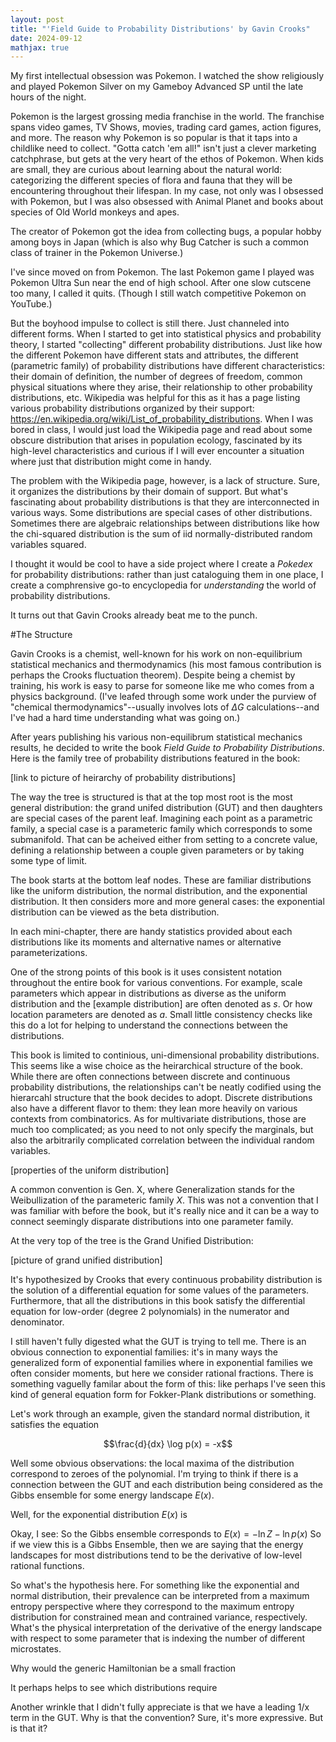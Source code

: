 ```yaml
---
layout: post
title: "'Field Guide to Probability Distributions' by Gavin Crooks"
date: 2024-09-12
mathjax: true
---
```


My first intellectual obsession was Pokemon. I watched the show religiously and played Pokemon Silver on my Gameboy Advanced SP until the late hours of the night. 

Pokemon is the largest grossing media franchise in the world. The franchise spans video games, TV Shows, movies, trading card games, action figures, and more. The reason why Pokemon is so popular is that it taps into a childlike need to collect. "Gotta catch 'em all!" isn't just a clever marketing catchphrase, but gets at the very heart of the ethos of Pokemon. When kids are small, they are curious about learning about the natural world: categorizing the different species of flora and fauna that they will be encountering throughout their lifespan. In my case, not only was I obsessed with Pokemon, but I was also obsessed with Animal Planet and books about species of Old World monkeys and apes.

The creator of Pokemon got the idea from collecting bugs, a popular hobby among boys in Japan (which is also why Bug Catcher is such a common class of trainer in the Pokemon Universe.)

I've since moved on from Pokemon. The last Pokemon game I played was Pokemon Ultra Sun near the end of high school. After one slow cutscene too many, I called it quits. (Though I still watch competitive Pokemon on YouTube.)

But the boyhood impulse to collect is still there. Just channeled into different forms. When I started to get into statistical physics and probability theory, I started "collecting" different probability distributions. Just like how the different Pokemon have different stats and attributes, the different (parametric family) of probability distributions have different characteristics: their domain of definition, the number of degrees of freedom, common physical situations where they arise, their relationship to other probability distributions, etc. Wikipedia was helpful for this as it has a page listing various probability distributions organized by their support: https://en.wikipedia.org/wiki/List_of_probability_distributions. When I was bored in class, I would just load the Wikipedia page and read about some obscure distribution that arises in population ecology, fascinated by its high-level characteristics and curious if I will ever encounter a situation where just that distribution might come in handy.

The problem with the Wikipedia page, however, is a lack of structure. Sure, it organizes the distributions by their domain of support. But what's fascinating about probability distributions is that they are interconnected in various ways. Some distributions are special cases of other distributions. Sometimes there are algebraic relationships between distributions like how the chi-squared distribution is the sum of iid normally-distributed random variables squared.

I thought it would be cool to have a side project where I create a *Pokedex* for probability distributions: rather than just cataloguing them in one place, I create a comphrensive go-to encyclopedia for *understanding* the world of probability distributions.

It turns out that Gavin Crooks already beat me to the punch.

#The Structure

Gavin Crooks is a chemist, well-known for his work on non-equilibrium statistical mechanics and thermodynamics (his most famous contribution is perhaps the Crooks fluctuation theorem). Despite being a chemist by training, his work is easy to parse for someone like me who comes from a physics background. (I've leafed through some work under the purview of "chemical thermodynamics"--usually involves lots of $\Delta G$ calculations--and I've had a hard time understanding what was going on.)

After years publishing his various non-equilibrum statistical mechanics results, he decided to write the book *Field Guide to Probability Distributions*. Here is the family tree of probability distributions featured in the book:

[link to picture of heirarchy of probability distributions]

The way the tree is structured is that at the top most root is the most general distribution: the grand unifed distribution (GUT) and then daughters are special cases of the parent leaf. Imagining each point as a parametric family, a special case is a parameteric family which corresponds to some submanifold. That can be acheived either from setting to a concrete value, defining a relationship between a couple given parameters or by taking some type of limit.

The book starts at the bottom leaf nodes. These are familiar distributions like the uniform distribution, the normal distribution, and the exponential distribution. It then considers more and more general cases: the exponential distribution can be viewed as the beta distribution.

In each mini-chapter, there are handy statistics provided about each distributions like its moments and alternative names or alternative parameterizations.

One of the strong points of this book is it uses consistent notation throughout the entire book for various conventions. For example, scale parameters which appear in distributions as diverse as the uniform distribution and the [example distribution] are often denoted as $s$. Or how location parameters are denoted as $a$. Small little consistency checks like this do a lot for helping to understand the connections between the distributions.

This book is limited to continious, uni-dimensional probability distributions. This seems like a wise choice as the heirarchical structure of the book. While there are often connections between discrete and continuous probability distributions, the relationships can't be neatly codified using the hierarcahl structure that the book decides to adopt. Discrete distributions also have a different flavor to them: they lean more heavily on various contexts from combinatorics. As for multivariate distributions, those are much too complicated; as you need to not only specify the marginals, but also the arbitrarily complicated correlation between the individual random variables.

[properties of the uniform distribution]

A common convention is Gen. X, where Generalization stands for the Weibullization of the parameteric family $X$. This was not a convention that I was familiar with before the book, but it's really nice and it can be a way to connect seemingly disparate distributions into one parameter family.

At the very top of the tree is the Grand Unified Distribution:

[picture of grand unified distribution]

It's hypothesized by Crooks that every continuous probability distribution is the solution of a differential equation for some values of the parameters. Furthermore, that all the distributions in this book satisfy the differential equation for low-order (degree 2 polynomials) in the numerator and denominator.

I still haven't fully digested what the GUT is trying to tell me. There is an obvious connection to exponential families: it's in many ways the generalized form of exponential families where in exponential families we often consider moments, but here we consider rational fractions. There is something vaguelly familar about the form of this: like perhaps I've seen this kind of general equation form for Fokker-Plank distributions or something.

Let's work through an example, given the standard normal distribution, it satisfies the equation

$$\frac{d}{dx} \log p(x) = -x$$

Well some obvious observations: the local maxima of the distribution correspond to zeroes of the polynomial.
I'm trying to think if there is a connection between the GUT and each distribution being considered as the Gibbs ensemble for some energy landscape $E(x)$.

Well, for the exponential distribution $E(x)$ is

Okay, I see: So the Gibbs ensemble corresponds to  $E(x) = - \ln Z - \ln p(x)$
So if we view this is a Gibbs Ensemble, then we are saying that the energy landscapes for most distributions tend to be the derivative of low-level rational functions. 

So what's the hypothesis here. For something like the exponential and normal distribution, their prevalence can be interpreted from a maximum entropy perspective where they correspond to the maximum entropy distribution for constrained mean and contrained variance, respectively. What's the physical interpretation of the derivative of the energy landscape with respect to some parameter that is indexing the number of different microstates.

Why would the generic Hamiltonian be a small fraction

It perhaps helps to see which distributions require 

Another wrinkle that I didn't fully appreciate is that we have a leading 1/x term in the GUT. Why is that the convention? Sure, it's more expressive. But is that it?
